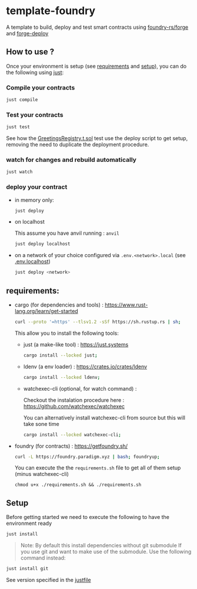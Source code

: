 # template-foundry

A template to build, deploy and test smart contracts using [foundry-rs/forge](https://github.com/foundry-rs/foundry) and [forge-deploy](https://github.com/wighawag/forge-deploy)

## How to use ?

Once your environment is setup (see [requirements](#requirements) and [setup](#setup)), you can do the following using [just](https://just.systems):

### Compile your contracts

```bash
just compile
```

### Test your contracts

```bash
just test
```

See how the [GreetingsRegistry.t.sol](test/GreetingsRegistry.t.sol) test use the deploy script to get setup, removing the need to duplicate the deployment procedure.

### watch for changes and rebuild automatically

```bash
just watch
```

### deploy your contract

- in memory only:

  ```bash
  just deploy
  ```

- on localhost

  This assume you have anvil running : `anvil`

  ```bash
  just deploy localhost
  ```

- on a network of your choice configured via `.env.<network>.local` (see [.env.localhost](.env.localhost))

  ```bash
  just deploy <network>
  ```

## requirements:

- cargo (for dependencies and tools) : https://www.rust-lang.org/learn/get-started

  ```bash
  curl --proto '=https' --tlsv1.2 -sSf https://sh.rustup.rs | sh;
  ```

  This allow you to install the following tools:

  - just (a make-like tool) : https://just.systems

    ```bash
    cargo install --locked just;
    ```

  - ldenv (a env loader) : https://crates.io/crates/ldenv

    ```bash
    cargo install --locked ldenv;
    ```

  - watchexec-cli (optional, for watch command) :

    Checkout the instalation procedure here : https://github.com/watchexec/watchexec

    You can alternatively install watchexec-cli from source but this will take sone time

    ```bash
    cargo install --locked watchexec-cli;
    ```

- foundry (for contracts) : https://getfoundry.sh/

  ```bash
  curl -L https://foundry.paradigm.xyz | bash; foundryup;
  ```

  You can execute the the `requirements.sh` file to get all of them setup (minus watchexec-cli)

  ```
  chmod u+x ./requirements.sh && ./requirements.sh
  ```

## Setup

Before getting started we need to execute the following to have the environment ready

```bash
just install
```

> Note: By default this install dependencies without git submodule
> If you use git and want to make use of the submodule. Use the following command instead:

```bash
just install git
```

See version specified in the [justfile](./justfile)
